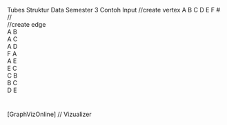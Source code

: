 Tubes Struktur Data Semester 3
Contoh Input
  //create vertex
A B C D E F # //  
//create edge  
A B  
A C  
A D  
F A  
A E  
E C  
C B  
B C  
D E 
# #
[GraphVizOnline] // Vizualizer
